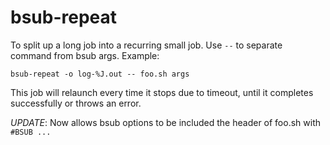 # bsub-repeat

To split up a long job into a recurring small job. Use `--` to separate command from bsub args. Example:

```bsub-repeat -o log-%J.out -- foo.sh args```

This job will relaunch every time it stops due to timeout, until it completes successfully or throws an error.

*UPDATE*: Now allows bsub options to be included the header of foo.sh with `#BSUB ...`
